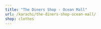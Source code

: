 ```yaml
---
title: "The Diners Shop - Ocean Mall"
url: /karachi/the-diners-shop-ocean-mall/
shop: clothes
---
```

